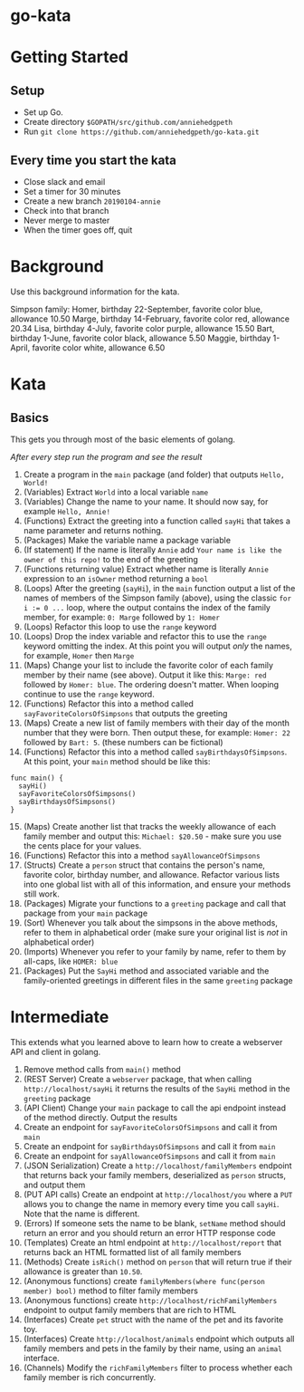 # go-kata

# Getting Started

## Setup

* Set up Go.
* Create directory `$GOPATH/src/github.com/anniehedgpeth`
* Run `git clone https://github.com/anniehedgpeth/go-kata.git`

## Every time you start the kata

* Close slack and email
* Set a timer for 30 minutes
* Create a new branch `20190104-annie`
* Check into that branch
* Never merge to master
* When the timer goes off, quit

# Background
Use this background information for the kata.

Simpson family:
Homer, birthday 22-September, favorite color blue, allowance 10.50
Marge, birthday 14-February, favorite color red, allowance 20.34
Lisa, birthday 4-July, favorite color purple, allowance 15.50
Bart, birthday 1-June, favorite color black, allowance 5.50
Maggie, birthday 1-April, favorite color white, allowance 6.50

# Kata

## Basics

This gets you through most of the basic elements of golang.

_After every step run the program and see the result_

1. Create a program in the `main` package (and folder) that outputs `Hello, World!`
2. (Variables) Extract `World` into a local variable `name`
3. (Variables) Change the name to your name. It should now say, for example `Hello, Annie!`
4. (Functions) Extract the greeting into a function called `sayHi` that takes a name parameter and returns nothing.
5. (Packages) Make the variable name a package variable
6. (If statement) If the name is literally `Annie` add `Your name is like the owner of this repo!` to the end of the greeting
7. (Functions returning value) Extract whether name is literally `Annie` expression to an `isOwner` method returning a `bool`
8. (Loops) After the greeting (`sayHi`), in the `main` function output a list of the names of members of the Simpson family (above), using the classic `for i := 0 ...` loop, where the output contains the index of the family member, for example: `0: Marge` followed by `1: Homer`
9. (Loops) Refactor this loop to use the `range` keyword
10. (Loops) Drop the index variable and refactor this to use the `range` keyword omitting the index. At this point you will output _only_ the names, for example, `Homer` then `Marge`
11. (Maps) Change your list to include the favorite color of each family member by their name (see above). Output it like this: `Marge: red` followed by `Homer: blue`. The ordering doesn't matter. When looping continue to use the `range` keyword.
12. (Functions) Refactor this into a method called `sayFavoriteColorsOfSimpsons` that outputs the greeting
13. (Maps) Create a new list of family members with their day of the month number that they were born. Then output these, for example: `Homer: 22` followed by `Bart: 5`. (these numbers can be fictional)
14. (Functions) Refactor this into a method called `sayBirthdaysOfSimpsons`. At this point, your `main` method should be like this:
```golang
func main() {
  sayHi()
  sayFavoriteColorsOfSimpsons()
  sayBirthdaysOfSimpsons()
}
```
15. (Maps) Create another list that tracks the weekly allowance of each family member and output this: `Michael: $20.50` - make sure you use the cents place for your values.
16. (Functions) Refactor this into a method `sayAllowanceOfSimpsons`
17. (Structs) Create a `person` struct that contains the person's name, favorite color, birthday number, and allowance. Refactor various lists into one global list with all of this information, and ensure your methods still work. 
18. (Packages) Migrate your functions to a `greeting` package and call that  package from your `main` package
19. (Sort) Whenever you talk about the simpsons in the above methods, refer to them in alphabetical order (make sure your original list is _not_ in alphabetical order)
20. (Imports) Whenever you refer to your family by name, refer to them by all-caps, like `HOMER: blue`
21. (Packages) Put the `SayHi` method and associated variable and the family-oriented greetings in different files in the same `greeting` package

# Intermediate

This extends what you learned above to learn how to create a webserver API and client in golang.

1. Remove method calls from `main()` method
2. (REST Server) Create a `webserver` package, that when calling `http://localhost/sayHi` it returns the results of the `SayHi` method in the `greeting` package
2. (API Client) Change your `main` package to call the api endpoint instead of the method directly. Output the results
3. Create an endpoint for `sayFavoriteColorsOfSimpsons` and call it from `main`
4. Create an endpoint for `sayBirthdaysOfSimpsons` and call it from `main`
5. Create an endpoint for `sayAllowanceOfSimpsons` and call it from `main`
6. (JSON Serialization) Create a `http://localhost/familyMembers` endpoint that returns back your family members, deserialized as `person` structs, and output them
7. (PUT API calls) Create an endpoint at `http://localhost/you` where a `PUT` allows you to change the name in memory every time you call `sayHi`. Note that the name is different.
8. (Errors) If someone sets the name to be blank, `setName` method should return an error and you should return an error HTTP response code
9. (Templates) Create an html endpoint at `http://localhost/report` that returns back an HTML formatted list of all family members
10. (Methods) Create `isRich()` method on `person` that will return true if their allowance is greater than `10.50`.
11. (Anonymous functions) create `familyMembers(where func(person member) bool)` method to filter family members
12. (Anonymous functions) create `http://localhost/richFamilyMembers` endpoint to output family members that are rich to HTML
13. (Interfaces) Create `pet` struct with the name of the pet and its favorite toy.
14. (Interfaces) Create `http://localhost/animals` endpoint which outputs all family members and pets in the family by their name, using an `animal` interface.
15. (Channels) Modify the `richFamilyMembers` filter to process whether each family member is rich concurrently.